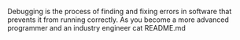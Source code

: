Debugging is the process of finding and fixing errors in software that prevents it from running correctly. As you become a more advanced programmer and an industry engineer
cat README.md
